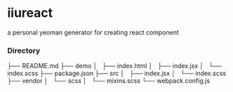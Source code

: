 # iiureact
a personal yeoman generator for creating react component

### Directory

├── README.md
├── demo
│   ├── index.html
│   ├── index.jsx
│   └── index.scss
├── package.json
├── src
│   ├── index.jsx
│   └── index.scss
├── vendor
│   └── scss
│       └── mixins.scss
└── webpack.config.js
